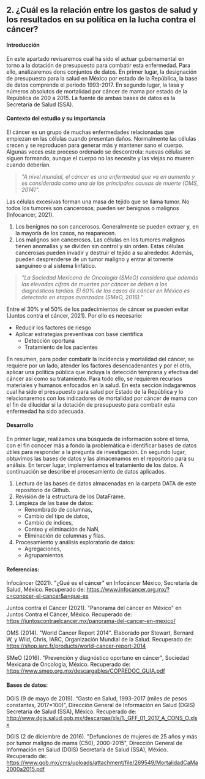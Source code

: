 ## 2. ¿Cuál es la relación entre los gastos de salud y los resultados en su política en la lucha contra el cáncer?

#### **Introducción**
En este apartado revisaremos cual ha sido el actuar gubernamental en torno a la dotación de presupuesto para combatir esta enfermedad. Para ello, analizaremos dons conjuntos de datos. En primer lugar, la designación de presupuesto para la salud en México por estado de la República, la base de datos comprende el periodo 1993-2017. En segundo lugar, la tasa y números absolutos de mortalidad por cáncer de mama por estado de la República de 200 a 2015. La fuente de ambas bases de datos es la Secretaría de Salud (SSA).

#### **Contexto del estudio y su importancia**
El cáncer es un grupo de muchas enfermedades relacionadas que empiezan en las células cuando presentan daños. Normalmente las células crecen y se reproducen para generar más y mantener sano el cuerpo. Algunas veces este proceso ordenado se descontrola: nuevas células se siguen formando, aunque el cuerpo no las necesite y las viejas no mueren cuando deberían. 

>_"A nivel mundial, el cáncer es una enfermedad que va en aumento y es considerada como una de las principales causas de muerte (OMS, 2014)"._

Las células excesivas forman una masa de tejido que se llama tumor. No todos los tumores son cancerosos; pueden ser benignos o malignos (Infocancer, 2021).
1. Los benignos no son cancerosos. Generalmente se pueden extraer y, en la mayoría de los casos, no reaparecen.
2. Los malignos son cancerosos. Las células en los tumores malignos tienen anomalías y se dividen sin control y sin orden. Estas células cancerosas pueden invadir y destruir el tejido a su alrededor. Además, pueden desprenderse de un tumor maligno y entrar al torrente sanguíneo o al sistema linfático.

>_"La Sociedad Mexicana de Oncología (SMeO) considera que además las elevadas cifras de muertes por cáncer se deben a los diagnósticos tardíos. El 60% de los casos de cáncer en México es detectado en etapas avanzadas (SMeO, 2016)."_

Entre el 30% y el 50% de los padecimientos de cáncer se pueden evitar (Juntos contra el cáncer, 2021). Por ello es necesario:
- Reducir los factores de riesgo
- Aplicar estrategias preventivas con base científica
   - Detección oportuna
   - Tratamiento de los pacientes

En resumen, para poder combatir la incidencia y mortalidad del cáncer, se requiere por un lado, atender los factores desencadenantes y por el otro, aplicar una política pública que incluya la detección temprana y efectiva del cáncer así como su tratamiento. Para todo ello, se requieren recursos materiales y humanos enfocados en la salud. En esta sección indagaremos cual ha sido el presupuesto para salud por Estado de la República y lo relacionaremos con los indicadores de mortalidad por cáncer de mama con el fin de dilucidar si la dotación de presupuesto para combatir esta enfermedad ha sido adecuada.

#### **Desarrollo**
En primer lugar, realizamos una búsqueda de información sobre el tema, con el fin conocer más a fondo la problemática e identificar bases de datos útiles para responder a la pregunta de investigación. En segundo lugar, obtuvimos las bases de datos y las almacenamos en el repositorio para su análisis. En tercer lugar, implementamos el tratamiento de los datos. A continuación se describe el procesamiento de datos aplicados. 

1. Lectura de las bases de datos almacenadas en la carpeta DATA de este repositorio de Github.
2. Revisión de la estructura de los DataFrame.
3. Limpieza de las base de datos:
   - Renombrado de columnas,
   - Cambio del tipo de datos,
   - Cambio de índices, 
   - Conteo y eliminación de NaN,
   - Eliminación de columnas y filas.
4. Procesamiento y análisis exploratorio de datos:
   - Agregaciones,
   - Agrupamientos.


#### Referencias:

Infocáncer (2021). "¿Qué es el cáncer" en Infocáncer México, Secretaría de Salud, México. Recuperado de: https://www.infocancer.org.mx/?c=conocer-el-cancer&a=que-es

Juntos contra el Cáncer (2021). "Panorama del cáncer en México" en Juntos Contra el Cáncer, México. Recuperado de: https://juntoscontraelcancer.mx/panorama-del-cancer-en-mexico/

OMS (2014). "World Cancer Report 2014". Elaborado por Stewart, Bernard W, y Wild, Chris, IARC, Organización Mundial de la Salud. Recuperado de: https://shop.iarc.fr/products/world-cancer-report-2014

SMeO (2016). "Prevención y diagnóstico oportuno en cáncer", Sociedad Mexicana de Oncología, México. Recuperado de: https://www.smeo.org.mx/descargables/COPREDOC_GUIA.pdf

#### Bases de datos:
DGIS (9 de mayo de 2019). “Gasto en Salud, 1993-2017 (miles de pesos constantes, 2017=100)”, Dirección General de Información en Salud (DGIS) Secretaría de Salud (SSA), México. Recuperado de: http://www.dgis.salud.gob.mx/descargas/xls/1._GFF_01_2017_A_CONS_O.xlsx 

DGIS (2 de diciembre de 2016). "Defunciones de mujeres de 25 años y más por tumor maligno de mama (C50), 2000-2015", Dirección General de Información en Salud (DGIS) Secretaría de Salud (SSA), México. Recuperado de: https://www.gob.mx/cms/uploads/attachment/file/269549/MortalidadCaMa2000a2015.pdf
